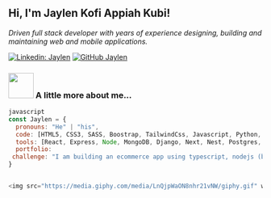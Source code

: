<h2> Hi, I'm Jaylen Kofi  Appiah Kubi! </h2>
<p><em>Driven full stack developer with years of experience designing, building and maintaining web and mobile applications.</em></p>

[![Linkedin: Jaylen](https://img.shields.io/badge/-Jaylen-blue?style=flat-square&logo=Linkedin&logoColor=white&link=https://www.linkedin.com/in/jaylen-kubi/)](https://www.linkedin.com/in/jaylen-kubi/)
[![GitHub Jaylen](https://img.shields.io/github/followers/jaylen?style=social)](https://github.com/jaylenkubi)


### <img src="https://i.imgur.com/7HimGxg.gif" width="50"> A little more about me...  

```javascript
javascript
const Jaylen = {
  pronouns: "He" | "his",
  code: [HTML5, CSS3, SASS, Boostrap, TailwindCss, Javascript, Python, Typescript],
  tools: [React, Express, Node, MongoDB, Django, Next, Nest, Postgres, SQL, Git, Docker, GCP, Firebase ],
  portfolio: 
 challenge: "I am building an ecommerce app using typescript, nodejs (backend) and react (frontend)"
}


<img src="https://media.giphy.com/media/LnQjpWaON8nhr21vNW/giphy.gif" width="60"> <em><b>I love connecting with different people</b> so if you want to say <b>hi, I'll be happy to meet you more!</b> :)</em>
